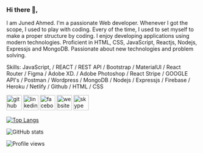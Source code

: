 ### Hi there 👋, 

I am Juned Ahmed. I'm a passionate Web developer. Whenever I got the scope, I used to play with coding. Every of the time, I used to set myself to make a proper structure by coding. I enjoy developing applications using modern technologies. Proficient in HTML, CSS, JavaScript, Reactjs, Nodejs, Expressjs and MongoDB. Passionate about new technologies and problem solving.

Skills: JavaScript, / REACT / REST API  / Bootstrap / MaterialUI  / React Router / Figma / Adobe XD. / Adobe Photoshop / React Stripe / GOOGLE API's /   Postman / Wordpress / MongoDB / Nodejs / Expressjs / Firebase / Heroku / Netlify / Github /  HTML / CSS



[<img src='https://cdn.jsdelivr.net/npm/simple-icons@3.0.1/icons/github.svg' alt='github' height='40'>](https://github.com/zunead)  [<img src='https://cdn.jsdelivr.net/npm/simple-icons@3.0.1/icons/linkedin.svg' alt='linkedin' height='40'>](https://www.linkedin.com/in/https://www.linkedin.com/in/zuned//)  [<img src='https://cdn.jsdelivr.net/npm/simple-icons@3.0.1/icons/facebook.svg' alt='facebook' height='40'>](https://www.facebook.com/Zuned33)  [<img src='https://cdn.jsdelivr.net/npm/simple-icons@3.0.1/icons/icloud.svg' alt='website' height='40'>](http://juned-portfolio.web.app)  [<img src='https://cdn.jsdelivr.net/npm/simple-icons@3.0.1/icons/skype.svg' alt='skype' height='40'>](Juned133)  

[![Top Langs](https://github-readme-stats.vercel.app/api/top-langs/?username=zunead)](https://github.com/anuraghazra/github-readme-stats)

![GitHub stats](https://github-readme-stats.vercel.app/api?username=zunead&show_icons=true)  

![Profile views](https://gpvc.arturio.dev/zunead)  
